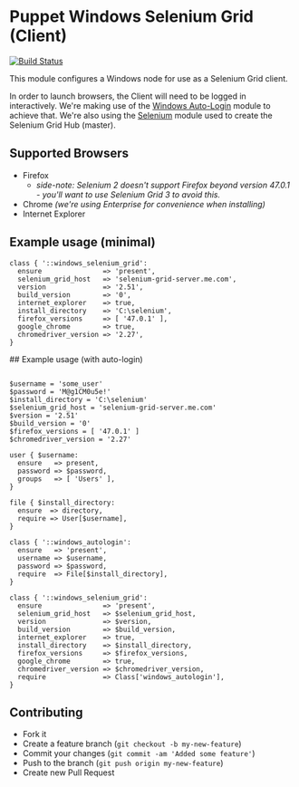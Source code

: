 # Puppet Windows Selenium Grid (Client)

[![Build Status](https://travis-ci.org/ve-interactive/puppet-windows_selenium_grid.png?branch=master)](https://travis-ci.org/ve-interactive/puppet-windows_selenium_grid)

This module configures a Windows node for use as a Selenium Grid client.

In order to launch browsers, the Client will need to be logged in interactively. We're making use of the [Windows Auto-Login](https://github.com/tombuildsstuff/puppet-windows_autologin) module to achieve that. We're also using the [Selenium](https://github.com/jhoblitt/puppet-selenium) module used to create the Selenium Grid Hub (master).

## Supported Browsers
 - Firefox
   - _side-note: Selenium 2 doesn't support Firefox beyond version 47.0.1 - you'll want to use Selenium Grid 3 to avoid this._
 - Chrome _(we're using Enterprise for convenience when installing)_
 - Internet Explorer

## Example usage (minimal)
```
class { '::windows_selenium_grid':
  ensure               => 'present',
  selenium_grid_host   => 'selenium-grid-server.me.com',
  version              => '2.51',
  build_version        => '0',
  internet_explorer    => true,
  install_directory    => 'C:\selenium',
  firefox_versions     => [ '47.0.1' ],
  google_chrome        => true,
  chromedriver_version => '2.27',
}
```

## Example usage (with auto-login)
```

$username = 'some_user'
$password = 'M@g1CM0u5e!'
$install_directory = 'C:\selenium'
$selenium_grid_host = 'selenium-grid-server.me.com'
$version = '2.51'
$build_version = '0'
$firefox_versions = [ '47.0.1' ]
$chromedriver_version = '2.27'

user { $username:
  ensure   => present,
  password => $password,
  groups   => [ 'Users' ],
}

file { $install_directory:
  ensure  => directory,
  require => User[$username],
}

class { '::windows_autologin':
  ensure   => 'present',
  username => $username,
  password => $password,
  require  => File[$install_directory],
}

class { '::windows_selenium_grid':
  ensure               => 'present',
  selenium_grid_host   => $selenium_grid_host,
  version              => $version,
  build_version        => $build_version,
  internet_explorer    => true,
  install_directory    => $install_directory,
  firefox_versions     => $firefox_versions,
  google_chrome        => true,
  chromedriver_version => $chromedriver_version,
  require              => Class['windows_autologin'],
}
```

## Contributing

* Fork it
* Create a feature branch (`git checkout -b my-new-feature`)
* Commit your changes (`git commit -am 'Added some feature'`)
* Push to the branch (`git push origin my-new-feature`)
* Create new Pull Request
